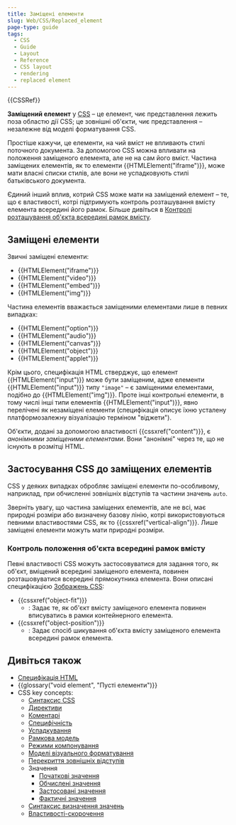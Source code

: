 ```yaml
---
title: Заміщені елементи
slug: Web/CSS/Replaced_element
page-type: guide
tags:
  - CSS
  - Guide
  - Layout
  - Reference
  - CSS layout
  - rendering
  - replaced element
---
```


{{CSSRef}}

**Заміщений елемент** у [CSS](/uk/docs/Web/CSS) – це елемент, чиє представлення лежить поза областю дії CSS; це зовнішні об'єкти, чиє представлення – незалежне від моделі форматування CSS.

Простіше кажучи, це елементи, на чий вміст не впливають стилі поточного документа. За допомогою CSS можна впливати на положення заміщеного елемента, але не на сам його вміст. Частина заміщених елементів, як то елементи {{HTMLElement("iframe")}}, може мати власні списки стилів, але вони не успадковують стилі батьківського документа.

Єдиний інший вплив, котрий CSS може мати на заміщений елемент – те, що є властивості, котрі підтримують контроль розташування вмісту елемента всередині його рамок. Більше дивіться в [Контролі розташування об'єкта всередині рамок вмісту](#kontrol-roztashuvannia-obiekta-vseredyni-ramok-vmistu).

## Заміщені елементи

Звичні заміщені елементи:

- {{HTMLElement("iframe")}}
- {{HTMLElement("video")}}
- {{HTMLElement("embed")}}
- {{HTMLElement("img")}}

Частина елементів вважається заміщеними елементами лише в певних випадках:

- {{HTMLElement("option")}}
- {{HTMLElement("audio")}}
- {{HTMLElement("canvas")}}
- {{HTMLElement("object")}}
- {{HTMLElement("applet")}}

Крім цього, специфікація HTML стверджує, що елемент {{HTMLElement("input")}} може бути заміщеним, адже елементи {{HTMLElement("input")}} типу `"image"` – є заміщеними елементами, подібно до {{HTMLElement("img")}}. Проте інші контрольні елементи, в тому числі інші типи елементів {{HTMLElement("input")}}, явно перелічені як незаміщені елементи (специфікація описує їхню усталену платформозалежну візуалізацію терміном "віджети").

Об'єкти, додані за допомогою властивості {{cssxref("content")}}, є _анонімними заміщеними елементами_. Вони "анонімні" через те, що не існують в розмітці HTML.

## Застосування CSS до заміщених елементів

CSS у деяких випадках обробляє заміщені елементи по-особливому, наприклад, при обчисленні зовнішніх відступів та частини значень `auto`.

Зверніть увагу, що частина заміщених елементів, але не всі, має природні розміри або визначену базову лінію, котрі використовуються певними властивостями CSS, як то {{cssxref("vertical-align")}}. Лише заміщені елементи можуть мати природні розміри.

### Контроль положення об'єкта всередині рамок вмісту

Певні властивості CSS можуть застосовуватися для задання того, як об'єкт, вміщений всередині заміщеного елемента, повинен розташовуватися всередині прямокутника елемента. Вони описані специфікацією [Зображень CSS](https://drafts.csswg.org/css-images/):

- {{cssxref("object-fit")}}
  - : Задає те, як об'єкт вмісту заміщеного елемента повинен вписуватись в рамки контейнерного елемента.
- {{cssxref("object-position")}}
  - : Задає спосіб шикування об'єкта вмісту заміщеного елемента всередині рамок елемента.

## Дивіться також

- [Специфікація HTML](https://html.spec.whatwg.org/multipage/rendering.html#replaced-elements)
- {{glossary("void element", "Пусті елементи")}}
- CSS key concepts:
  - [Синтаксис CSS](/uk/docs/Web/CSS/Syntax)
  - [Директиви](/uk/docs/Web/CSS/At-rule)
  - [Коментарі](/uk/docs/Web/CSS/Comments)
  - [Специфічність](/uk/docs/Web/CSS/Specificity)
  - [Успадкування](/uk/docs/Web/CSS/inheritance)
  - [Рамкова модель](/uk/docs/Web/CSS/CSS_Box_Model/Introduction_to_the_CSS_box_model)
  - [Режими компонування](/uk/docs/Web/CSS/Layout_mode)
  - [Моделі візуального форматування](/uk/docs/Web/CSS/Visual_formatting_model)
  - [Перекриття зовнішніх відступів](/uk/docs/Web/CSS/CSS_Box_Model/Mastering_margin_collapsing)
  - Значення
    - [Початкові значення](/uk/docs/Web/CSS/initial_value)
    - [Обчислені значення](/uk/docs/Web/CSS/computed_value)
    - [Застосовані значення](/uk/docs/Web/CSS/used_value)
    - [Фактичні значення](/uk/docs/Web/CSS/actual_value)
  - [Синтаксис визначення значень](/uk/docs/Web/CSS/Value_definition_syntax)
  - [Властивості-скорочення](/uk/docs/Web/CSS/Shorthand_properties)
